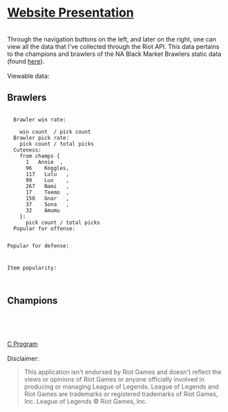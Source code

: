 # <a href="http://bmbstats.tk/">Website Presentation</a>
<br />
Through the navigation buttons on the left, and later on the right, one can view all the data that I've collected through the Riot API. This data pertains to the champions and brawlers of the NA Black Market Brawlers static data (found <a href="https://developer.riotgames.com/discussion/announcements/show/2lxEyIcE">here</a>).
<br />
<br />
Viewable data:
<h2>Brawlers</h2>
<code>
  Brawler win rate:<br />
    win count  / pick count
  Brawler pick rate:
    pick count / total picks
  Cuteness:
    from champs {
      1	  Annie  ,
      96	Koggles,
      117	Lulu   ,
      99	Lux    ,
      267	Nami   ,
      17	Teemo  ,
      150	Gnar   ,
      37	Sona   ,
      32	Amumu
    }:
      pick count / total picks
  Popular for offense:
    
  Popular for defense:
    
  Item popularity:
    
</code>
<h2>Champions</h2>
<code>

</code>
<br />
<br />
<a href="https://github.com/snitch-ninja/RIOT_API_DATA_PARSER">C Program</a>
<br />
<br />
Disclaimer:
<blockquote>This application isn't endorsed by Riot Games and doesn't reflect
the views or opinions of Riot Games or anyone officially involved
in producing or managing League of Legends. League of Legends and
Riot Games are trademarks or registered trademarks of Riot Games,
Inc. League of Legends © Riot Games, Inc.</blockquote>
